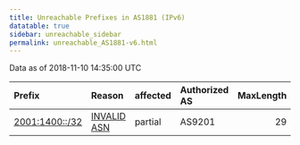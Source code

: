 ```yaml
---
title: Unreachable Prefixes in AS1881 (IPv6)
datatable: true
sidebar: unreachable_sidebar
permalink: unreachable_AS1881-v6.html
---
```


Data as of 2018-11-10 14:35:00 UTC


<div class="datatable-begin"></div>

| Prefix                                                 | Reason                                                                                               | affected   | Authorized AS   |   MaxLength | Anchor                                         |   unreachable /48s |
|:-------------------------------------------------------|:-----------------------------------------------------------------------------------------------------|:-----------|:----------------|------------:|:-----------------------------------------------|-------------------:|
| [2001:1400::/32](https://stat.ripe.net/2001:1400::/32) | [INVALID ASN](https://rpki-validator.ripe.net/announcement-preview?asn=AS1881&prefix=2001:1400::/32) | partial    | AS9201          |          29 | [RIPE](unreachable_RIPE_NCC_RPKI_Root-v6.html) |              65536 |

<div class="datatable-end"></div>